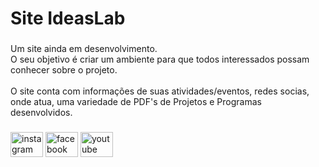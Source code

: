 <h1 align="left">Site IdeasLab</h1>

###

<p align="left">Um site ainda em desenvolvimento.<br>O seu objetivo é criar um ambiente para que todos interessados possam conhecer sobre o projeto.<br><br>O site conta com informações de suas atividades/eventos, redes socias, onde atua, uma variedade de PDF's de Projetos e Programas desenvolvidos.</p>

###

<div align="left">
  <img src="https://raw.githubusercontent.com/maurodesouza/profile-readme-generator/master/src/assets/icons/social/instagram/default.svg" width="52" height="40" alt="instagram logo"  />
  <img src="https://raw.githubusercontent.com/maurodesouza/profile-readme-generator/master/src/assets/icons/social/facebook/default.svg" width="52" height="40" alt="facebook logo"  />
  <img src="https://raw.githubusercontent.com/maurodesouza/profile-readme-generator/master/src/assets/icons/social/youtube/default.svg" width="52" height="40" alt="youtube logo"  />
</div>

###
